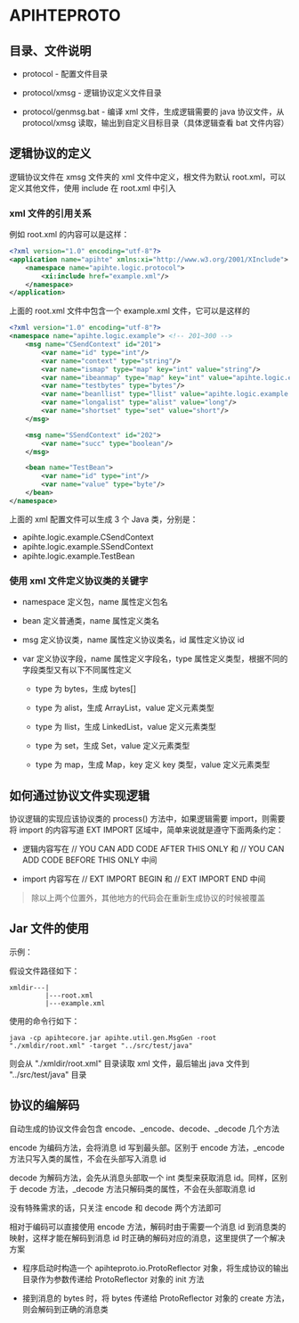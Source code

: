 # APIHTEPROTO

## 目录、文件说明

- protocol - 配置文件目录

- protocol/xmsg - 逻辑协议定义文件目录

- protocol/genmsg.bat - 编译 xml 文件，生成逻辑需要的 java 协议文件，从 protocol/xmsg 读取，输出到自定义目标目录（具体逻辑查看 bat 文件内容）

## 逻辑协议的定义

逻辑协议文件在 xmsg 文件夹的 xml 文件中定义，根文件为默认 root.xml，可以定义其他文件，使用 include 在 root.xml 中引入

### xml 文件的引用关系

例如 root.xml 的内容可以是这样：

```xml
<?xml version="1.0" encoding="utf-8"?>
<application name="apihte" xmlns:xi="http://www.w3.org/2001/XInclude">
	<namespace name="apihte.logic.protocol">
		<xi:include href="example.xml"/>
	</namespace>
</application>
```

上面的 root.xml 文件中包含一个 example.xml 文件，它可以是这样的

```xml
<?xml version="1.0" encoding="utf-8"?>
<namespace name="apihte.logic.example"> <!-- 201~300 -->
	<msg name="CSendContext" id="201">
		<var name="id" type="int"/>
		<var name="context" type="string"/>
		<var name="ismap" type="map" key="int" value="string"/>
		<var name="ibeanmap" type="map" key="int" value="apihte.logic.example.TestBean"/>
		<var name="testbytes" type="bytes"/>
		<var name="beanllist" type="llist" value="apihte.logic.example.TestBean"/>
		<var name="longalist" type="alist" value="long"/>
		<var name="shortset" type="set" value="short"/>
	</msg>

	<msg name="SSendContext" id="202">
		<var name="succ" type="boolean"/>
	</msg>

	<bean name="TestBean">
		<var name="id" type="int"/>
		<var name="value" type="byte"/>
	</bean>
</namespace>
```

上面的 xml 配置文件可以生成 3 个 Java 类，分别是：

- apihte.logic.example.CSendContext
- apihte.logic.example.SSendContext
- apihte.logic.example.TestBean

### 使用 xml 文件定义协议类的关键字

- namespace 定义包，name 属性定义包名

- bean 定义普通类，name 属性定义类名

- msg 定义协议类，name 属性定义协议类名，id 属性定义协议 id

- var 定义协议字段，name 属性定义字段名，type 属性定义类型，根据不同的字段类型又有以下不同属性定义

    - type 为 bytes，生成 bytes[]

    - type 为 alist，生成 ArrayList，value 定义元素类型

    - type 为 llist，生成 LinkedList，value 定义元素类型

    - type 为 set，生成 Set，value 定义元素类型

    - type 为 map，生成 Map，key 定义 key 类型，value 定义元素类型

## 如何通过协议文件实现逻辑

协议逻辑的实现应该协议类的 process() 方法中，如果逻辑需要 import，则需要将 import 的内容写道 EXT IMPORT 区域中，简单来说就是遵守下面两条约定：

- 逻辑内容写在 // YOU CAN ADD CODE AFTER THIS ONLY 和 // YOU CAN ADD CODE BEFORE THIS ONLY 中间

- import 内容写在 // EXT IMPORT BEGIN 和 // EXT IMPORT END 中间

> 除以上两个位置外，其他地方的代码会在重新生成协议的时候被覆盖

## Jar 文件的使用

示例：

假设文件路径如下：

```
xmldir---|
         |---root.xml
         |---example.xml
```

使用的命令行如下：

```shell
java -cp apihtecore.jar apihte.util.gen.MsgGen -root "./xmldir/root.xml" -target "../src/test/java"
```

则会从 "./xmldir/root.xml" 目录读取 xml 文件，最后输出 java 文件到 "../src/test/java" 目录

## 协议的编解码

自动生成的协议文件会包含 encode、_encode、decode、_decode 几个方法

encode 为编码方法，会将消息 id 写到最头部。区别于 encode 方法，_encode 方法只写入类的属性，不会在头部写入消息 id 

decode 为解码方法，会先从消息头部取一个 int 类型来获取消息 id。同样，区别于 decode 方法，_decode 方法只解码类的属性，不会在头部取消息 id

没有特殊需求的话，只关注 encode 和 decode 两个方法即可

相对于编码可以直接使用 encode 方法，解码时由于需要一个消息 id 到消息类的映射，这样才能在解码到消息 id 时正确的解码对应的消息，这里提供了一个解决方案

- 程序启动时构造一个 apihteproto.io.ProtoReflector 对象，将生成协议的输出目录作为参数传递给 ProtoReflector 对象的 init 方法

- 接到消息的 bytes 时，将 bytes 传递给 ProtoReflector 对象的 create 方法，则会解码到正确的消息类